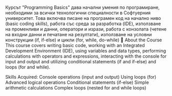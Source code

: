 Курсът "Programming Basics" дава начални умения по програмиране, необходими за всички технологични специалности в Софтуерния университет. Това включва писане на програмен код на начално ниво (basic coding skills), работа със среда за разработка (IDE), използване на променливи и данни, оператори и изрази, работа с конзолата (четене на входни данни и печатане на резултати), използване на условни конструкции (if, if-else) и цикли (for, while, do-while)
📖 About the Course
This course covers writing basic code, working with an Integrated Development Environment (IDE), using variables and data types, performing calculations with operators and expressions, interacting with the console for input and output and utilizing conditional statements (if and if-else) and loops (for and while).

Skills Acquired:
 Console operations (input and output)
 Using loops (for)
 Advanced logical operations
 Conditional statements (if-else)
 Simple arithmetic calculations
 Complex loops (nested for and while loops)
